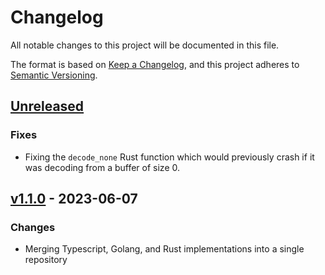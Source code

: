 # Changelog

All notable changes to this project will be documented in this file.

The format is based on [Keep a Changelog](https://keepachangelog.com/en/1.0.0/), and this project adheres
to [Semantic Versioning](https://semver.org/spec/v2.0.0.html).

## [Unreleased]

### Fixes

- Fixing the `decode_none` Rust function which would previously crash if it was decoding from a buffer of size 0.

## [v1.1.0] - 2023-06-07

### Changes

- Merging Typescript, Golang, and Rust implementations into a single repository

[unreleased]: https://github.com/loopholelabs/scale/compare/v1.1.0...HEAD
[v1.1.0]: https://github.com/loopholelabs/scale/compare/v1.1.0
